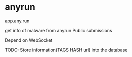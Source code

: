 # anyrun
app.any.run 

get info of malware from anyrun Public submissions

Depend on WebSocket


TODO:
Store information(TAGS HASH url) into the database
